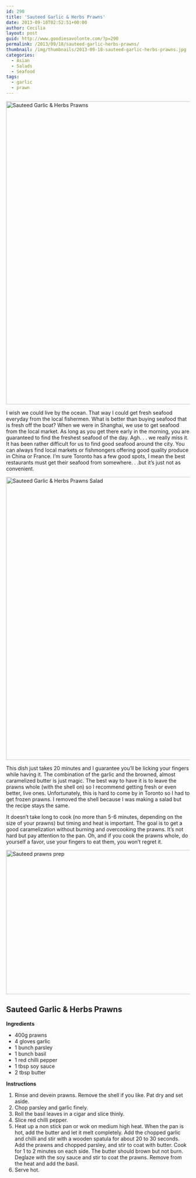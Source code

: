 ```yaml
---
id: 290
title: 'Sauteed Garlic & Herbs Prawns'
date: 2013-09-18T02:52:51+00:00
author: Cecilia
layout: post
guid: http://www.goodiesavolonte.com/?p=290
permalink: /2013/09/18/sauteed-garlic-herbs-prawns/
thumbnail: /img/thumbnails/2013-09-18-sauteed-garlic-herbs-prawns.jpg
categories:
  - Asian
  - Salads
  - Seafood
tags:
  - garlic
  - prawn
---
```

<input class="jpibfi" type="hidden" />

[<img class="alignnone size-full wp-image-294" alt="Sauteed Garlic & Herbs Prawns" src="http://www.goodiesavolonte.com/wp-content/uploads/2013/09/IMG_5409.jpg" width="552" height="828" />](http://www.goodiesavolonte.com/wp-content/uploads/2013/09/IMG_5409.jpg)

I wish we could live by the ocean. That way I could get fresh seafood everyday from the local fishermen. What is better than buying seafood that is fresh off the boat? When we were in Shanghai, we use to get seafood from the local market. As long as you get there early in the morning, you are guaranteed to find the freshest seafood of the day. Agh. . . we really miss it. It has been rather difficult for us to find good seafood around the city. You can always find local markets or fishmongers offering good quality produce in China or France. I&#8217;m sure Toronto has a few good spots, I mean the best restaurants must get their seafood from somewhere. . .but it&#8217;s just not as convenient.

[<img class="alignnone size-full wp-image-295" alt="Sauteed Garlic & Herbs Prawns Salad" src="http://www.goodiesavolonte.com/wp-content/uploads/2013/09/IMG_5415.jpg" width="552" height="773" />](http://www.goodiesavolonte.com/wp-content/uploads/2013/09/IMG_5415.jpg)

This dish just takes 20 minutes and I guarantee you&#8217;ll be licking your fingers while having it. The combination of the garlic and the browned, almost caramelized butter is just magic. The best way to have it is to leave the prawns whole (with the shell on) so I recommend getting fresh or even better, live ones. Unfortunately, this is hard to come by in Toronto so I had to get frozen prawns. I removed the shell because I was making a salad but the recipe stays the same.
  
It doesn&#8217;t take long to cook (no more than 5-6 minutes, depending on the size of your prawns) but timing and heat is important. The goal is to get a good caramelization without burning and overcooking the prawns. It&#8217;s not hard but pay attention to the pan. Oh, and if you cook the prawns whole, do yourself a favor, use your fingers to eat them, you won&#8217;t regret it.

[<img class="alignnone size-full wp-image-299" alt="Sauteed prawns prep" src="http://www.goodiesavolonte.com/wp-content/uploads/2013/09/IMG_5404.jpg" width="552" height="394" />](http://www.goodiesavolonte.com/wp-content/uploads/2013/09/IMG_5404.jpg)

<!--more-->

<div class="recipe-box">
  <h2 class="recipe-title">
    Sauteed Garlic & Herbs Prawns
  </h2>
  
  <p>
    <strong>Ingredients</strong>
  </p>
  
  <ul>
    <li>
      400g prawns
    </li>
    <li>
      4 gloves garlic
    </li>
    <li>
      1 bunch parsley
    </li>
    <li>
      1 bunch basil
    </li>
    <li>
      1 red chilli pepper
    </li>
    <li>
      1 tbsp soy sauce
    </li>
    <li>
      2 tbsp butter
    </li>
  </ul>
  
  <p>
    <strong>Instructions</strong>
  </p>
  
  <ol>
    <li>
      Rinse and devein prawns. Remove the shell if you like. Pat dry and set aside.
    </li>
    <li>
      Chop parsley and garlic finely.
    </li>
    <li>
      Roll the basil leaves in a cigar and slice thinly.
    </li>
    <li>
      Slice red chilli pepper.
    </li>
    <li>
      Heat up a non stick pan or wok on medium high heat. When the pan is hot, add the butter and let it melt completely. Add the chopped garlic and chilli and stir with a wooden spatula for about 20 to 30 seconds. Add the prawns and chopped parsley, and stir to coat with butter. Cook for 1 to 2 minutes on each side. The butter should brown but not burn. Deglaze with the soy sauce and stir to coat the prawns. Remove from the heat and add the basil.
    </li>
    <li>
      Serve hot.
    </li>
  </ol>
</div>